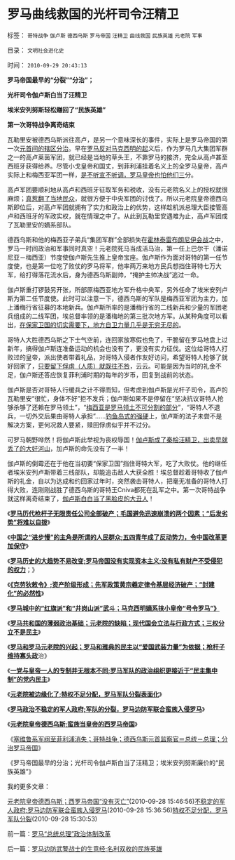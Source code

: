 # 罗马曲线救国的光杆司令汪精卫

标签： `哥特战争` `伽卢斯` `德西乌斯` `罗马帝国` `汪精卫` `曲线救国` `民族英雄` `元老院` `军事` 

目录： `文明社会进化史`

时间： `2010-09-29 20:43:13`

**罗马帝国最早的“分裂”“分治”；**

**光杆司令伽卢斯白当了汪精卫**

**埃米安列努斯轻松赚回了“民族英雄”**

**第一次哥特战争离奇结束**

瓦勒里安被德西乌斯派往高卢，是另一个意味深长的事件，实际上是罗马帝国的第一次[元首间的辖区分治](../../../2009/9/10/军阀割据不是地方民主自治.md)。早在[罗马反对马克西明的起](../../../2010/9/14/罗马平民起义：菜刀有威力，买卖要登记！.md)义后，作为罗马几大集团军群之一的高卢莱茵军团，就已经是当地的草头王，不靠罗马的接济，完全从高卢甚至西班牙获得给养。尽管小戈皇帝和国丈，到菲利浦挂着名义上的全罗马皇帝，高卢实际上和梅西亚军团一样，[是不听宣不听调，罗马皇帝也怕他们三](../../../2010/9/28/不稳定的军人政府;罗马边防军联合蛮族入侵罗马.md)分。

高卢军团要顺利地从高卢和西班牙征取军务和税收，没有元老院名义上的授权就很麻烦；[真惹翻了当地民众](../../../2010/9/14/罗马平民起义：菜刀有威力，买卖要登记！.md)，就很方便于中央军团的讨伐了。所以元老院皇帝德西乌斯即位后，对高卢军团就拥有了实力和政治上的优势，这样趁机派总理大臣接管高卢和西班牙的军政实权，就在情理之中了。从此到瓦勒里安遇难为止，高卢军团成了瓦勒里安的嫡系部队。

德西乌斯和他的梅西亚子弟兵“集团军群”全部损失在[霍林泰雷布朗尼伊会战](../../../2010/8/4/罗马皇帝对基督教的几次“迫害”是实在法冲突.md)之中，罗马一时间政治和军事同时真空！元老院死马当成活马治，第一任上巴尔干（潘诺尼亚－梅西亚）节度使伽卢斯先生推上皇帝宝座。伽卢斯作为面对哥特的第一任节度使，也是第一位吃了败仗的罗马将军，他率两万来地方民兵想挡住哥特七万大军，给打得落花流水后，身为德西乌斯副帅，“掩护主帅决战”逃过一命。

伽卢斯重打锣鼓另开张，所部原梅西亚地方军升格中央军，另外任命了埃米安列卢斯为第二任节度使。此时可以注意一下，德西乌斯的军队是梅西亚军团为主力，加上潘梅行省征募的本地新兵。伽卢斯所率的是潘梅行省的二线新兵和少量的军团老兵组成的二线军团，埃总督率领的是潘梅地的第三批次地方军。从某种角度可以看出，[在保家卫国的切实需要下，地方自卫力量几乎是无穷无尽的](../../../2010/9/18/武装到牙齿的美国是不可能被征服的.md)。

哥特人大胜德西乌斯之下士气空前，连回家放寒假也免了，干脆留在罗马地盘上过新年，搞得伽卢斯连准备运动的机会也没有了，更没有实力征伐。这位给哥特人打败过的皇帝，派出使者带着礼品，对哥特入侵者作友好访问，希望哥特人抢够了就好回家了，[只要留下俘虏（人质）就既往不咎](../../../2010/8/26/菲律宾等所谓的“美式民主”.md)，云云。可能是因为当时的礼金不足，伽卢斯还答应恢复菲利浦时期的每年的岁币，回复到战前的状态。

伽卢斯是否对哥特人行缓兵之计不得而知，但考虑到伽卢斯是光杆子司令，高卢的瓦勒里安“很忙，身体不好”拒不发兵；伽卢斯如果不是停留在“坚决抗议哥特人抢够杀够了还赖在罗马领土”，“[梅西亚是罗马领土不可分割的部分](../../../2010/9/25/“拒不妥协，不容谈判”的双边含义.md)”，“哥特人不退兵，一切外交后果由哥特人承担”……[钓鱼岛式的强硬](../../../2010/9/25/“拒不妥协，不容谈判”的双边含义.md)上，伽卢斯的法子未尝不是解决方案，更何况救人要紧，赎回俘虏似乎并不过分。

可罗马朝野哗然！将伽卢斯此举视为丧权辱国！[伽卢斯成了秦桧汪精卫，出卖早就丢了的大好河山](../../../2009/12/11/疯狂的日本和明智的德国和法国的“卖国英雄”.md)，加卢斯的命先没有了一半！

伽卢斯的倒霉还在于他在当初要“保家卫国”挡住哥特大军，吃了大败仗。他的继任者埃米安列卢斯带着三线部队，却能追击敌人大获全胜！埃总督趁着哥特收了伽卢斯的礼金，自以为达成和约回家过年时，突然袭击哥特人，把毫无准备的哥特人打得大败，连刚刚战胜了德西乌斯的哥特王Cniva都死在乱军之中。第一次哥特战争就这样离奇结束了，[伽卢斯白白当了黑脸皮的大丑人](../../../2009/12/7/战争的胜负早在战前就已经注定.md)！

《[**罗马历代枪杆子无限责任公司全部破产；毛国避免迅速崩溃的两个因素；“后发劣势”将难以自拨**](../../../2010/9/24/文明古国陷入“后发劣势”将难以自拨.md)》

《[**中国之“进步慢”的主角是所谓的人民群众;五四青年成了反动势力，令中国改革更加保守**](../../../2010/9/25/进步的障碍可能是所谓的“人民群众”.md)》

《[**罗马历史的大趋势不易改变;罗马帝国没有实现资本主义;没有私有财产不受侵犯的权力**](../../../2010/9/26/罗马史是党政军阀对资产阶级胜利的历史.md)；》

《[**《克劳狄敕令》;资产阶级形成；先军政策黄宗羲定律令基层经济破产；“封建化”的必然性**](../../../2010/9/26/《克劳狄敕令》，罗马先军政策和黄宗羲定律.md)》

《[**罗马城中的“红旗派”和“井岗山派”武斗；马克西明嫡系挟小皇帝“号令罗马”》**](../../../2010/9/26/罗马城中的“红旗派”和“井岗山派”武斗.md)

《[**罗马共和国的薄弱政治基础；元老院的缺陷；现代国会立法与行政方式；三权分立不是民主**](../../../2010/9/27/罗马元老院的缺陷；三权分立不民主；现代国会；.md)》

《[**罗马和罗马元老院的兴起；罗马和雅典的民主以“爱国武装力量”为依据；枪杆子维持寡头政**](../../../2010/9/27/罗马和罗马元老院的兴起，罗马的民主权力依据.md)治》

《[**一党与皇帝一人的专制并无根本不同;罗马军队的政治组织更接近于“民主集中制”的党内民主**](../../../2010/9/27/罗马的一党和一头专制；罗马军队的民主集中制；.md)》

《[**元老院被边缘化了;特权不足分配，罗马军队分裂表面化**](../../../2010/9/28/特权不足分配，罗马军队分裂.md)》

《[**罗马政治不稳定的军人政府;军队的分裂，罗马边防军联合蛮族入侵罗马**](../../../2010/9/28/不稳定的军人政府;罗马边防军联合蛮族入侵罗马.md)》

《[**元老院皇帝德西乌斯;蛮族当皇帝的西罗马帝国**](../../../2010/9/28/元老院皇帝德西乌斯；西罗马帝国“没有灭亡”.md)》

《[塞维鲁系军阀至菲利浦消失；哥特战争；德西乌斯元首监察官＝总统－总理；分治罗马帝国](../../../2010/9/29/罗马“总统总理”政治体制改革.md)》

《罗马帝国最早的分治；光杆司令伽卢斯白当了汪精卫；埃米安列努斯廉价的“民族英雄”》

我的更多文章：

[元老院皇帝德西乌斯；西罗马帝国“没有灭亡”](../../../2010/9/28/元老院皇帝德西乌斯；西罗马帝国“没有灭亡”.md)(2010-09-28 15:46:56)[不稳定的军人政府;罗马边防军联合蛮族入侵罗马](../../../2010/9/28/不稳定的军人政府;罗马边防军联合蛮族入侵罗马.md)(2010-09-28 15:36:56)[特权不足分配，罗马军队分裂](../../../2010/9/28/特权不足分配，罗马军队分裂.md)(2010-09-28 15:30:53)



前一篇：[罗马“总统总理”政治体制改革](../../../2010/9/29/罗马“总统总理”政治体制改革.md)

后一篇：[罗马边防武警战士的生意经;名利双收的民族英雄](../../../2010/9/29/罗马边防武警战士的生意经;名利双收的民族英雄.md)